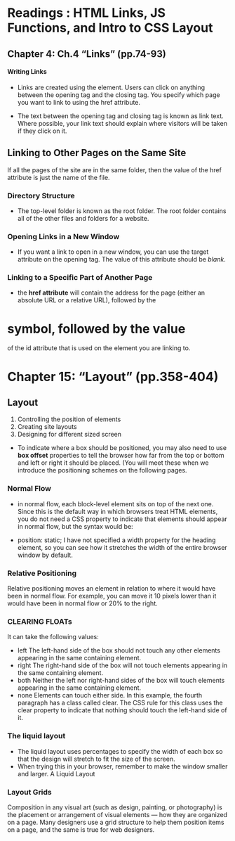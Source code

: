 # Readings : HTML Links, JS Functions, and Intro to CSS Layout

## Chapter 4: Ch.4 “Links” (pp.74-93)

#### Writing Links
 

- Links are created using the <a> element. Users can click on anything 
between the opening <a> tag and the closing </a> tag. You specify 
which page you want to link to using the href attribute.

- The text between the opening 
<a> tag and closing </a> tag 
is known as link text. Where 
possible, your link text should 
explain where visitors will be 
taken if they click on it.

## Linking to Other Pages on the Same Site

If all the pages of the site are in 
the same folder, then the value 
of the href attribute is just the 
name of the file.


### Directory Structure

- The top-level folder is known 
as the root folder.  The root folder 
contains all of the other files and 
folders for a website.


### Opening Links in a New Window

- If you want a link to open in a 
new window, you can use the 
target attribute on the opening 
<a> tag. The value of this 
attribute should be _blank_. 

### Linking to a Specific Part of Another Page

- the **href attribute** 
will contain the address for the 
page (either an absolute URL or 
a relative URL), followed by the 
# symbol, followed by the value 
of the id attribute that is used on 
the element you are linking to.



# Chapter 15: “Layout” (pp.358-404)

## Layout

1. Controlling the position of elements
2. Creating site layouts
3. Designing for different sized screen


- To indicate where a box should be positioned, you may also need to use **box offset** properties to tell the browser how far from the top or bottom and left or right it should be placed. (You will meet these when we introduce the positioning schemes on the following pages.

### Normal Flow

- in normal flow, each block-level 
element sits on top of the next 
one. Since this is the default 
way in which browsers treat 
HTML elements, you do not 
need a CSS property to indicate 
that elements should appear 
in normal flow, but the syntax 
would be:

- position: static; 
I have not specified a width
property for the heading 
element, so you can see how it 
stretches the width of the entire 
browser window by default.


### Relative Positioning

Relative positioning moves an 
element in relation to where it 
would have been in normal flow.
For example, you can move it 10 
pixels lower than it would have 
been in normal flow or 20% to 
the right. 



### CLEARING FLOATs

It can take 
the following values:

- left
The left-hand side of the box 
should not touch any other 
elements appearing in the same 
containing element.
- right
The right-hand side of the 
box will not touch elements 
appearing in the same containing 
element.
- both
Neither the left nor right-hand 
sides of the box will touch 
elements appearing in the same 
containing element.
- none
Elements can touch either side.
In this example, the fourth 
paragraph has a class called 
clear. The CSS rule for this 
class uses the clear property 
to indicate that nothing should 
touch the left-hand side of it.



### The liquid layout 

- The liquid layout uses 
percentages to specify the width 
of each box so that the design 
will stretch to fit the size of the 
screen.
- When trying this in your 
browser, remember to make the 
window smaller and larger.
A Liquid Layout

### Layout Grids

Composition in any visual art (such as design, painting, or photography) 
is the placement or arrangement of visual elements — how they are 
organized on a page. Many designers use a grid structure to help them 
position items on a page, and the same is true for web designers.





